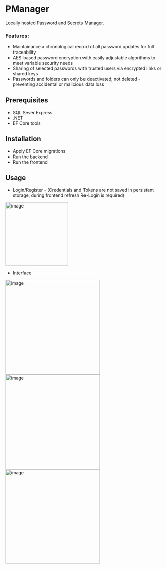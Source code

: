 # PManager

Locally hosted Password and Secrets Manager.
### Features:
* Maintainance a chronological record of all password updates for full traceability
* AES-based password encryption with easily adjustable algorithms to meet variable security needs
* Sharing of selected passwords with trusted users via encrypted links or shared keys
* Passwords and folders can only be deactivated, not deleted - preventing accidental or malicious data loss

## Prerequisites

* SQL Sever Express
* .NET 
* EF Core tools

## Installation

* Apply EF Core migrations
* Run the backend
* Run the frontend

## Usage
* Login/Register - (Credentials and Tokens are not saved in persistant storage, during frontend refresh Re-Login is required)
<img width="200" alt="image" src="https://github.com/user-attachments/assets/21e91352-0db4-4b32-a83b-730a5be6796f" />


* Interface
<img width="300" alt="image" src="https://github.com/user-attachments/assets/af1152fa-cf84-4191-8509-4c7e15f756a1" />
<img width="300" alt="image" src="https://github.com/user-attachments/assets/e46ad79a-2327-428f-bb02-32eb36d417de" />
<img width="300" alt="image" src="https://github.com/user-attachments/assets/d39b642c-0760-4968-bae0-327bc086cb4b" />
